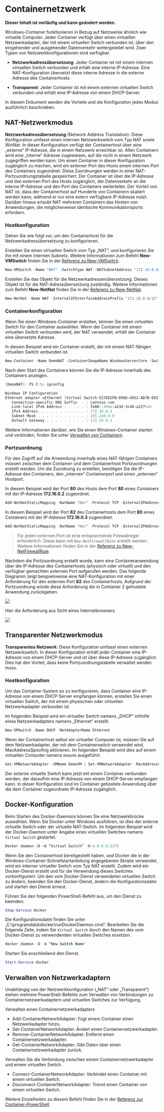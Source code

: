 # Containernetzwerk

**Dieser Inhalt ist vorläufig und kann geändert werden.**

Windows-Container funktionieren in Bezug auf Netzwerke ähnlich wie virtuelle Computer. Jeder Container verfügt über einen virtuellen Netzwerkadapter, der mit einem virtuellen Switch verbunden ist, über den eingehender und ausgehender Datenverkehr weitergeleitet wird. Zwei Typen von Netzwerkkonfigurationen sind verfügbar.

- **Netzwerkadressübersetzung**: Jeder Container ist mit einem internen virtuellen Switch verbunden und erhält eine interne IP-Adresse. Eine NAT-Konfiguration übersetzt diese interne Adresse in die externe Adresse des Containerhosts.

- **Transparent**: Jeder Container ist mit einem externen virtuellen Switch verbunden und erhält eine IP-Adresse von einem DHCP-Server.

In diesem Dokument werden die Vorteile und die Konfiguration jedes Modus ausführlich beschrieben.

## NAT-Netzwerkmodus

**Netzwerkadressübersetzung** (Network Address Translation): Diese Konfiguration umfasst einen internen Netzwerkswitch vom Typ NAT sowie WinNat. In dieser Konfiguration verfügt der Containerhost über eine „externe“ IP-Adresse, die in einem Netzwerk erreichbar ist. Allen Containern wird eine „interne“ Adresse zugewiesen, auf die nicht in einem Netzwerk zugegriffen werden kann. Um einen Container in dieser Konfiguration zugänglich zu machen, wird ein externer Port des Hosts einem internen Port des Containers zugeordnet. Diese Zuordnungen werden in einer NAT-Portzuordnungstabelle gespeichert. Der Container ist über die IP-Adresse und den externen Port des Hosts zugänglich, der Datenverkehr an die interne IP-Adresse und den Port des Containers weiterleitet. Der Vorteil von NAT ist, dass der Containerhost auf Hunderte von Containern skaliert werden kann, während er nur eine extern verfügbare IP-Adresse nutzt. Darüber hinaus erlaubt NAT mehreren Containern das Hosten von Anwendungen, die möglicherweise identische Kommunikationsports erfordern.

### Hostkonfiguration

Gehen Sie wie folgt vor, um den Containerhost für die Netzwerkadressübersetzung zu konfigurieren.

Erstellen Sie einen virtuellen Switch vom Typ „NAT“, und konfigurieren Sie ihn mit einem internen Subnetz. Weitere Informationen zum Befehl **New-VMSwitch** finden Sie in der [Referenz zu New-VMSwitch](https://technet.microsoft.com/en-us/library/hh848455.aspx).

```powershell
New-VMSwitch -Name "NAT" -SwitchType NAT -NATSubnetAddress "172.16.0.0/12"
```
Erstellen Sie das Objekt für die Netzwerkadressenübersetzung. Dieses Objekt ist für die NAT-Adressübersetzung zuständig. Weitere Informationen zum Befehl **New-NetNat** finden Sie in der [Referenz zu New-NetNat](https://technet.microsoft.com/en-us/library/dn283361.aspx).

```powershell
New-NetNat -Name NAT -InternalIPInterfaceAddressPrefix "172.16.0.0/12" 
```

### Containerkonfiguration

Wenn Sie einen Windows-Container erstellen, können Sie einen virtuellen Switch für den Container auswählen. Wenn der Container mit einem virtuellen Switch verbunden wird, der NAT verwendet, erhält der Container eine übersetzte Adresse.

In diesem Beispiel wird ein Container erstellt, der mit einem NAT-fähigen virtuellen Switch verbunden ist.

```powershell
New-Container -Name DemoNAT -ContainerImageName WindowsServerCore -SwitchName "NAT"
```

Nach dem Start des Containers können Sie die IP-Adresse innerhalb des Containers anzeigen.

```powershell
[DemoNAT]: PS C:\> ipconfig

Windows IP Configuration
Ethernet adapter vEthernet (Virtual Switch-527ED2FB-D56D-4852-AD7B-E83732A032F5-0):
   Connection-specific DNS Suffix  . : contoso.com
   Link-local IPv6 Address . . . . . : fe80::384e:a23d:3c4b:a227%16
   IPv4 Address. . . . . . . . . . . : 172.16.0.2
   Subnet Mask . . . . . . . . . . . : 255.240.0.0
   Default Gateway . . . . . . . . . : 172.16.0.1
```

Weitere Informationen darüber, wie Sie einen Windows-Container starten und verbinden, finden Sie unter [Verwalten von Containern](./manage_containers.md).

### Portzuordnung

Für den Zugriff auf die Anwendung innerhalb eines NAT-fähigen Containers müssen zwischen dem Container und dem Containerhost Portzuordnungen erstellt werden. Um die Zuordnung zu erstellen, benötigen Sie die IP-Adresse des Containers, den „internen“ Containerport und einen „externen“ Hostport.

In diesem Beispiel wird der Port **80** des Hosts dem Port **80** eines Containers mit der IP-Adresse **172.16.0.2** zugeordnet.

```powershell
Add-NetNatStaticMapping -NatName "Nat" -Protocol TCP -ExternalIPAddress 0.0.0.0 -InternalIPAddress 172.16.0.2 -InternalPort 80 -ExternalPort 80
```

In diesem Beispiel wird der Port **82** des Containerhosts dem Port **80** eines Containers mit der IP-Adresse **172.16.0.3** zugeordnet.

```powershell
Add-NetNatStaticMapping -NatName "Nat" -Protocol TCP -ExternalIPAddress 0.0.0.0 -InternalIPAddress 172.16.0.3 -InternalPort 80 -ExternalPort 82
```
>Für jeden externen Port ist eine entsprechende Firewallregel erforderlich. Diese kann mit `New-NetFirewallRule` erstellt werden. Weitere Informationen finden Sie in der [Referenz zu New-NetFirewallRule](https://technet.microsoft.com/en-us/library/jj554908.aspx).

Nachdem die Portzuordnung erstellt wurde, kann eine Containeranwendung über die IP-Adresse des Containerhosts (physisch oder virtuell) und den verfügbar gemachten externen Port aufgerufen werden. Das folgende Diagramm zeigt beispielsweise eine NAT-Konfiguration mit einer Anforderung für den externen Port **82** des Containerhosts. Aufgrund der Portzuordnung würde diese Anforderung die in Container 2 gehostete Anwendung zurückgeben.

![](./media/nat1.png)

Hier die Anforderung aus Sicht eines Internetbrowsers.

![](./media/portmapping.png)

## Transparenter Netzwerkmodus

**Transparentes Netzwerk**: Diese Konfiguration umfasst einen externen Netzwerkswitch. In dieser Konfiguration erhält jeder Container eine IP-Adresse von einem DHCP-Server und ist über diese IP-Adresse zugänglich. Dies hat den Vorteil, dass keine Portzuordnungstabelle verwaltet werden muss.

### Hostkonfiguration

Um das Container-System so zu konfigurieren, dass Container eine IP-Adresse von einem DHCP-Server empfangen können, erstellen Sie einen virtuellen Switch, der mit einem physischen oder virtuellen Netzwerkadapter verbunden ist.

Im folgenden Beispiel wird ein virtueller Switch namens „DHCP“ mithilfe eines Netzwerkadapters namens „Ethernet“ erstellt.

```powershell
New-VMSwitch -Name DHCP -NetAdapterName Ethernet
```

Wenn der Containerhost selbst ein virtueller Computer ist, müssen Sie auf dem Netzwerkadapter, der mit dem Containerswitch verwendet wird, MacAddressSpoofing aktivieren. Im folgenden Beispiel wird dies auf einem virtuellen Computer namens `DemoVm` ausgeführt.

```powershell
Get-VMNetworkAdapter -VMName DemoVM | Set-VMNetworkAdapter -MacAddressSpoofing On
```
Der externe virtuelle Switch kann jetzt mit einem Container verbunden werden, der daraufhin eine IP-Adresse von einem DHCP-Server empfangen kann. In dieser Konfiguration sind im Container gehostete Anwendung über die dem Container zugeordnete IP-Adresse zugänglich.

## Docker-Konfiguration

Beim Starten des Docker-Daemons können Sie eine Netzwerkbrücke auswählen. Wenn Sie Docker unter Windows ausführen, ist dies der externe virtuelle Switch oder der virtuelle NAT-Switch. Im folgenden Beispiel wird der Docker-Daemon unter Angabe eines virtuellen Switches namens `Virtual Switch` gestartet.

```powershell
Docker daemon –D –b “Virtual Switch” -H 0.0.0.0:2375
```

Wenn Sie den Containerhost bereitgestellt haben, und Docker die in der Windows-Container-Schnellstartanleitung angegebenen Skripts verwendet, wird ein interner virtueller Switch vom Typ NAT erstellt. Zudem wird ein Docker-Dienst erstellt und für die Verwendung dieses Switches vorkonfiguriert. Um den vom Docker-Dienst verwendeten virtuellen Switch zu ändern, beenden Sie den Docker-Dienst, ändern die Konfigurationsdatei und starten den Dienst erneut.

Führen Sie den folgenden PowerShell-Befehl aus, um den Dienst zu beenden:

```powershell
Stop-Service docker
```

Die Konfigurationsdatei finden Sie unter „C:\programdata\docker\runDockerDaemon.cmd“. Bearbeiten Sie die folgende Zeile, indem Sie `Virtual Switch` durch den Namen des vom Docker-Dienst zu verwendenden virtuellen Switches ersetzen.

```powershell
docker daemon -D -b “New Switch Name"
```
Starten Sie anschließend den Dienst.

```powershell
Start-Service docker
```

## Verwalten von Netzwerkadaptern

Unabhängig von der Netzwerkkonfiguration („NAT“ oder „Transparent“) stehen mehrere PowerShell-Befehle zum Verwalten von Verbindungen zu Containernetzwerkadaptern und virtuellen Switches zur Verfügung.

Verwalten eines Containernetzwerkadapters

- Add-ContainerNetworkAdapter: Fügt einem Container einen Netzwerkadapter hinzu.
- Set-ContainerNetworkAdapter: Ändert einen Containernetzwerkadapter.
- Remove-ContainerNetworkAdapter: Entfernt einen Containernetzwerkadapter.
- Get-ContainerNetworkAdapter: Gibt Daten über einen Containernetzwerkadapter zurück.

Verwalten Sie die Verbindung zwischen einem Containernetzwerkadapter und einem virtuellen Switch.

- Connect-ContainerNetworkAdapter: Verbindet einen Container mit einem virtuellen Switch.
- Disconnect-ContainerNetworkAdapter: Trennt einen Container von einem virtuellen Switch.

Weitere Einzelheiten zu diesem Befehl finden Sie in der [Referenz zur Container-PowerShell](https://technet.microsoft.com/en-us/library/mt433069.aspx).




<!--HONumber=Jan16_HO1-->
